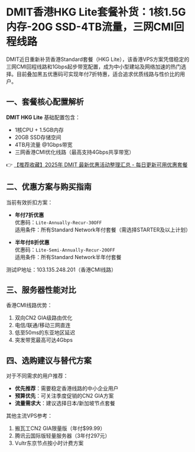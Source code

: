# DMIT香港HKG Lite套餐补货：1核1.5G内存-20G SSD-4TB流量，三网CMI回程线路

DMIT近日重新补货香港Standard套餐（HKG Lite），该香港VPS方案凭借稳定的三网CMI回程线路和1Gbps起步带宽配置，成为中小型建站及网络加速的热门选择。目前叠加黑五优惠码可实现年付7折特惠，适合追求优质线路与性价比的用户。

## 一、套餐核心配置解析
**DMIT HKG Lite** 基础配置包含：
- 1核CPU + 1.5GB内存
- 20GB SSD存储空间
- 4TB月流量 @1Gbps带宽
- 三网香港CMI优化线路（最高支持4Gbps共享带宽）

👉 [【推荐收藏】2025年 DMIT 最新优惠活动整理汇总 - 每日更新可用优惠套餐](https://bit.ly/dmit_coupon)

## 二、优惠方案与购买指南
当前有效折扣方案：
- **年付7折优惠**  
  优惠码：`Lite-Annually-Recur-30OFF`  
  适用条件：所有Standard Network年付套餐（需选择STARTER及以上计划）
  
- **半年付8折优惠**  
  优惠码：`Lite-Semi-Annually-Recur-20OFF`  
  适用条件：所有Standard Network半年付套餐

测试IP地址：103.135.248.201（香港CMI线路）

## 三、服务器性能对比
香港CMI线路优势：
1. 双向CN2 GIA级路由优化
2. 电信/联通/移动三网直连
3. 低至50ms的东亚地区延迟
4. 突发带宽最高可达4Gbps

## 四、选购建议与替代方案
对于不同需求的用户推荐：
- **优先推荐**：需要稳定香港线路的中小企业用户
- **预算优先**：可关注季度促销的CN2 GIA方案
- **流量需求大**：建议选择日本/新加坡节点套餐

其他主流VPS参考：
1. 搬瓦工CN2 GIA限量版（年付$99.99）
2. 腾讯云国际版轻量服务器（3年付297元）
3. Vultr东京节点按小时计费方案